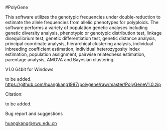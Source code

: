 #PolyGene

This software utilizes the genotypic frequencies under double-reduction to estimate the allele frequencies from allelic phenotypes for polyploids. The software performs a variety of population genetic analyses including genetic diversity analysis, phenotypic or genotypic distribution test, linkage disequilibrium test, genetic differentiation test, genetic distance analysis, principal coordinate analysis, hierarchical clustering analysis, individual inbreeding coefficient estimation, individual heterozygosity index estimation, population assignment, pairwise relatedness estimation, parentage analysis, AMOVA and Bayesian clustering. 


V1.0 64bit for Windows

to be added.
https://github.com/huangkang1987/polygene/raw/master/PolyGeneV1.0.zip

Citation:

to be added.

Bug report and suggestions

huangkang@nwu.edu.cn
